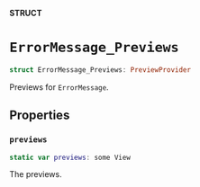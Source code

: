 **STRUCT**

# `ErrorMessage_Previews`

```swift
struct ErrorMessage_Previews: PreviewProvider
```

Previews for ``ErrorMessage``.

## Properties
### `previews`

```swift
static var previews: some View
```

The previews.
